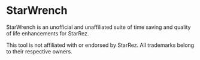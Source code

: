 # StarWrench

StarWrench is an unofficial and unaffiliated suite of time saving and quality of life enhancements for StarRez.

This tool is not affiliated with or endorsed by StarRez. All trademarks belong to their respective owners.
